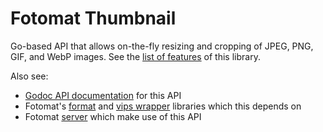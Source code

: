 Fotomat Thumbnail
=================

Go-based API that allows on-the-fly resizing and cropping of JPEG, PNG, GIF, and WebP images. See the [list of features](https://github.com/die-net/fotomat/blob/master/doc/features.md) of this library.

Also see:

* [Godoc API documentation](https://godoc.org/github.com/die-net/fotomat/thumbnail) for this API
* Fotomat's [format](https://github.com/die-net/fotomat/tree/master/thumbnail) and [vips wrapper](https://github.com/die-net/fotomat/tree/master/vips) libraries which this depends on
* Fotomat [server](https://github.com/die-net/fotomat) which make use of this API
